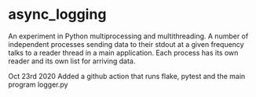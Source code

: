 # async_logging

An experiment in Python multiprocessing and multithreading. A number of independent processes sending data to their stdout at a given frequency talks to a reader thread in a main application.  Each process has its own reader and its own list for arriving data. 

Oct 23rd 2020
Added a github action that runs flake, pytest and the main program logger.py
